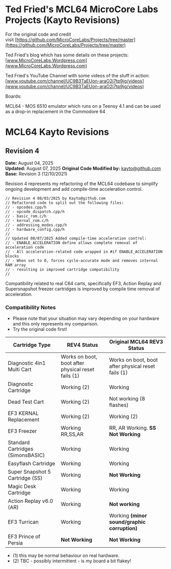 # Ted Fried's MCL64 MicroCore Labs Projects (Kayto Revisions)

For the original code and credit visit [https://github.com/MicroCoreLabs/Projects/tree/master](https://github.com/MicroCoreLabs/Projects/tree/master)

Ted Fried's blog which has some details on these projects: [www.MicroCoreLabs.Wordpress.com](www.MicroCoreLabs.Wordpress.com)

Ted Fried's YouTube Channel with some videos of the stuff in action: [www.youtube.com/channel/UC9B3TaEUon-araO2j7tp9jg/videos](www.youtube.com/channel/UC9B3TaEUon-araO2j7tp9jg/videos)

Boards:

MCL64 - MOS 6510 emulator which runs on a Teensy 4.1 and can be used as a drop-in replacement in the Commodore 64

# MCL64 Kayto Revisions
## Revision 4
**Date:** August 04, 2025  
**Updated:** August 07, 2025
**Original Code Modified by:** kayto@github.com
**Base:** Revision 3 (12/10/2021)

Revision 4 represents my refactoring of the MCL64 codebase to simplify ongoing development and add compile-time acceleration control.

```
// Revision 4 08/03/2025 by Kayto@github.com
// Refactored code to split out the following files:
// - opcodes.cpp/h
// - opcode_dispatch.cpp/h
// - basic_rom.c/h
// - kernal_rom.c/h
// - addressing_modes.cpp/h
// - hardware_config.cpp/h
// 
// Updated 08/07/2025 Added compile-time acceleration control:
// - ENABLE_ACCELERATION define allows complete removal of acceleration code
// - All acceleration-related code wrapped in #if ENABLE_ACCELERATION blocks
// - When set to 0, forces cycle-accurate mode and removes internal RAM array
// - resulting in improved cartridge compatibility
// 
```
 Compatibility related to real C64 carts, specifically EF3, Action Replay and Supersnapshot freezer cartridges is improved by compile time removal of acceleration.

### Compatibility Notes

- Please note that your situation may vary depending on your hardware and this only represents my comparison. 
- Try the original code first!


| Cartridge Type | REV4 Status | Original MCL64 REV3 Status |
|----------------|-------------|-------------|
| Diagnostic 4in1 Multi Cart | Works on boot, boot after physical reset fails (1) | Works on boot, boot after physical reset fails (1) |
| Diagnostic Cartridge | Working (2) | Working |
| Dead Test Cart | Working (2) | Not working (8 flashes) |
| EF3 KERNAL Replacement | Working (2) | Working (2) |
| EF3 Freezer | Working RR,SS,AR | RR, AR Working.   **SS Not Working** |
| Standard Cartridges (SimonsBASIC) | Working | Working |
| Easyflash Cartridge | Working | Working |
| Super Snapshot 5 Cartridge (SS) | Working | **Not Working** |
| Magic Desk Cartridge | Working | Working |
| Action Replay v6.0 (AR) | Working | **Not working** |
| EF3 Turrican | Working | Working **(minor sound/graphic corruption)** |
| EF3 Prince of Persia | **Not Working** | **Not Working** |


* (1) this may be normal behaviour on real hardware.
* (2) TBC - possibly intermittent - is my board a bit flakey!
